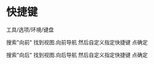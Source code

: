 # **快捷键**

工具/选项/环境/键盘

 

搜索"向前" 找到视图.向前导航   然后自定义指定快捷键  点确定

 

搜索"向后" 找到视图.向后导航   然后自定义指定快捷键  点确定